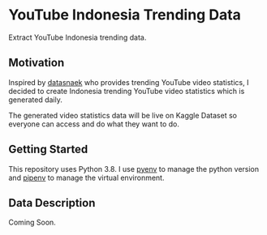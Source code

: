 # YouTube Indonesia Trending Data

Extract YouTube Indonesia trending data.

## Motivation

Inspired by [datasnaek](https://www.kaggle.com/datasnaek/youtube-new) who provides trending YouTube video statistics, I decided
to create Indonesia trending YouTube video statistics which is generated daily.

The generated video statistics data will be live on Kaggle Dataset so everyone
can access and do what they want to do.

## Getting Started

This repository uses Python 3.8. I use [pyenv](https://github.com/pyenv/pyenv) to manage the python version and
[pipenv](https://github.com/pypa/pipenv) to manage the virtual environment.

## Data Description

Coming Soon.
